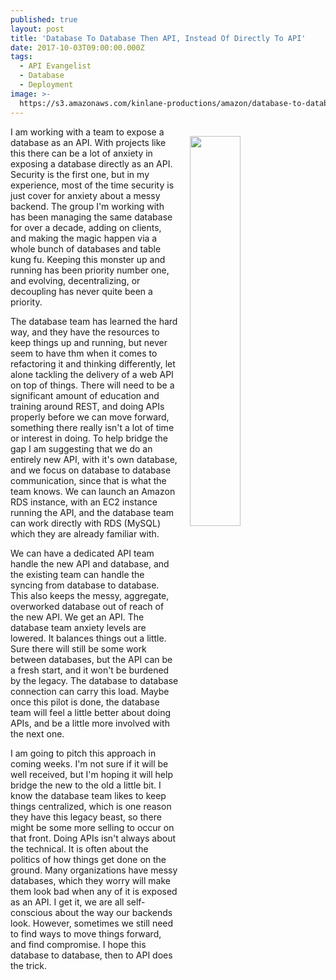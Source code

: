 ```yaml
---
published: true
layout: post
title: 'Database To Database Then API, Instead Of Directly To API'
date: 2017-10-03T09:00:00.000Z
tags:
  - API Evangelist
  - Database
  - Deployment
image: >-
  https://s3.amazonaws.com/kinlane-productions/amazon/database-to-database-api.png
---
```

<p><img src="https://s3.amazonaws.com/kinlane-productions/amazon/database-to-database-api.png" align="right" width="40%" style="padding: 15px;" /></p>I am working with a team to expose a database as an API. With projects like this there can be a lot of anxiety in exposing a database directly as an API. Security is the first one, but in my experience, most of the time security is just cover for anxiety about a messy backend. The group I'm working with has been managing the same database for over a decade, adding on clients, and making the magic happen via a whole bunch of databases and table kung fu. Keeping this monster up and running has been priority number one, and evolving, decentralizing, or decoupling has never quite been a priority. 

The database team has learned the hard way, and they have the resources to keep things up and running, but never seem to have thm when it comes to refactoring it and thinking differently, let alone tackling the delivery of a web API on top of things. There will need to be a significant amount of education and training around REST, and doing APIs properly before we can move forward, something there really isn't a lot of time or interest in doing. To help bridge the gap I am suggesting that we do an entirely new API, with it's own database, and we focus on database to database communication, since that is what the team knows. We can launch an Amazon RDS instance, with an EC2 instance running the API, and the database team can work directly with RDS (MySQL) which they are already familiar with. 

We can have a dedicated API team handle the new API and database, and the existing team can handle the syncing from database to database. This also keeps the messy, aggregate, overworked database out of reach of the new API. We get an API. The database team anxiety levels are lowered. It balances things out a little. Sure there will still be some work between databases, but the API can be a fresh start, and it won't be burdened by the legacy. The database to database connection can carry this load. Maybe once this pilot is done, the database team will feel a little better about doing APIs, and be a little more involved with the next one. 

I am going to pitch this approach in coming weeks. I'm not sure if it will be well received, but I'm hoping it will help bridge the new to the old a little bit. I know the database team likes to keep things centralized, which is one reason they have this legacy beast, so there might be some more selling to occur on that front. Doing APIs isn't always about the technical. It is often about the politics of how things get done on the ground. Many organizations have messy databases, which they worry will make them look bad when any of it is exposed as an API. I get it, we are all self-conscious about the way our backends look. However, sometimes we still need to find ways to move things forward, and find compromise. I hope this database to database, then to API does the trick.